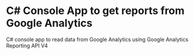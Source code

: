 # C# Console App to get reports from Google Analytics
C# console app to read data from Google Analytics using Google Analytics Reporting API V4
